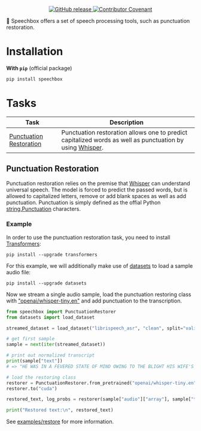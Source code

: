 <p align="center">
    <a href="https://github.com/huggingface/speechbox/releases">
        <img alt="GitHub release" src="https://img.shields.io/github/release/huggingface/speechbox.svg">
    </a>
    <a href="CODE_OF_CONDUCT.md">
        <img alt="Contributor Covenant" src="https://img.shields.io/badge/Contributor%20Covenant-2.0-4baaaa.svg">
    </a>
</p>

🤗 Speechbox offers a set of speech processing tools, such as punctuation restoration.

# Installation

**With `pip`** (official package)
    
```bash
pip install speechbox
```

# Tasks

| Task | Description |
|-|-|
| [Punctuation Restoration](#punctuation-restoration) | Punctuation restoration allows one to predict capitalized words as well as punctuation by using [Whisper](https://huggingface.co/models?other=whisper). |

## Punctuation Restoration

Punctuation restoration relies on the premise that [Whisper](https://huggingface.co/models?other=whisper) can understand universal speech. The model is forced to predict the passed words, 
but is allowed to capitalized letters, remove or add blank spaces as well as add punctuation. 
Punctuation is simply defined as the offial Python [string.Punctuation](https://docs.python.org/3/library/string.html#string.punctuation) characters.

### Example

In order to use the punctuation restoration task, you need to install [Transformers](https://github.com/huggingface/transformers):

```
pip install --upgrade transformers
```

For this example, we will additionally make use of [datasets](https://github.com/huggingface/datasets) to load a sample audio file:

```
pip install --upgrade datasets
```

Now we stream a single audio sample, load the punctuation restoring class with ["openai/whisper-tiny.en"](https://huggingface.co/openai/whisper-tiny.en) and add punctuation to the transcription.


```python
from speechbox import PunctuationRestorer
from datasets import load_dataset

streamed_dataset = load_dataset("librispeech_asr", "clean", split="validation", streaming=True)

# get first sample
sample = next(iter(streamed_dataset))

# print out normalized transcript
print(sample["text"])
# => "HE WAS IN A FEVERED STATE OF MIND OWING TO THE BLIGHT HIS WIFE'S ACTION THREATENED TO CAST UPON HIS ENTIRE FUTURE"

# load the restoring class
restorer = PunctuationRestorer.from_pretrained("openai/whisper-tiny.en")
restorer.to("cuda")

restored_text, log_probs = restorer(sample["audio"]["array"], sample["text"], sampling_rate=sample["audio"]["sampling_rate"], num_beams=1)

print("Restored text:\n", restored_text)
```

See [examples/restore](https://github.com/huggingface/speechbox/blob/main/examples/restore.py) for more information.
